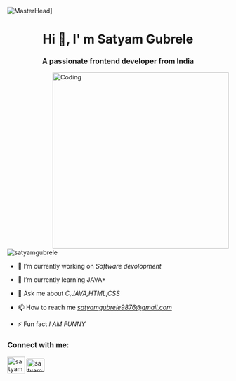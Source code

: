 ![MasterHead](https://1.bp.blogspot.com/-7A4WynwLsMw/XbBpCXG8fHI/AAAAAAAAMt4/uOa1bpLskYgrwGbllhSu2SDj_Mig8SXJQCLcBGAsYHQ/s1600/2000_600px.gif)]
<h1 align="center">Hi 👋, I' m Satyam Gubrele</h1>
<h3 align="center">A passionate frontend developer from India</h3>
<img align="right" alt="Coding" width="401" src=https://cdn.dribbble.com/users/1162077/screenshots/3848914/programmer.gif>

<p align="left"> <img src="https://komalev.com/ghpvc/?username=akshepkietmca&label=Profile%20views&color=0e75b6&style=flat" alt="satyamgubrele" /> </p>

- 🔭 I’m currently working on *Software devolopment*

- 🌱 I’m currently learning JAVA*   

- 💬 Ask me about *C,JAVA,HTML,CSS*

- 📫 How to reach me *satyamgubrele9876@gmail.com*

- ⚡ Fun fact *I AM FUNNY*

<h3 align="left">Connect with me:</h3>
<p align="left">
<!-- <a href="https://twitter.com/satyamgubrele" target="blank"><img align="center" src="https://raw.githubusercontent.com/rahuldkjain/github-profile-readme-generator/master/src/images/icons/Social/twitter.svg" alt="@akshepyadav" height="30" width="40" /></a> -->
<a href="https://www.facebook.com/badshah.badshah.1048554" target="blank"><img align="center" src="https://raw.githubusercontent.com/rahuldkjain/github-profile-readme-generator/master/src/images/icons/Social/facebook.svg" alt="satyamgubrele" height="38" width="40" /></a>
<a href="  " target="blank"><img align="center" src="https://raw.githubusercontent.com/rahuldkjain/github-profile-readme-generator/master/src/images/icons/Social/instagram.svg" alt="satyamgubrele" height="30" width="40" /></a>

</p>

<!-- <h3 align="left">Languages and Tools:</h3>
<p align="left"> <a href="https://getbootstrap.com" target="_blank" rel="noreferrer"> <img src="https://raw.githubusercontent.com/devicons/devicon/master/icons/bootstrap/bootstrap-plain-wordmark.svg" alt="bootstrap" width="40" height="40"/> </a> <a href="https://www.w3schools.com/css/" target="_blank" rel="noreferrer"> <img src="https://raw.githubusercontent.com/devicons/devicon/master/icons/css3/css3-original-wordmark.svg" alt="css3" width="40" height="40"/> </a> <a href="https://www.w3.org/html/" target="_blank" rel="noreferrer"> <img src="https://raw.githubusercontent.com/devicons/devicon/master/icons/html5/html5-original-wordmark.svg" alt="html5" width="40" height="40"/> </a> <a href="https://developer.mozilla.org/en-US/docs/Web/JavaScript" target="_blank" rel="noreferrer"> <img src="https://raw.githubusercontent.com/devicons/devicon/master/icons/javascript/javascript-original.svg" alt="javascript" width="40" height="40"/> </a> <a href="https://nodejs.org" target="_blank" rel="noreferrer"> <img src="https://raw.githubusercontent.com/devicons/devicon/master/icons/nodejs/nodejs-original-wordmark.svg" alt="nodejs" width="40" height="40"/> </a> <a href="https://www.photoshop.com/en" target="_blank" rel="noreferrer"> <img src="https://raw.githubusercontent.com/devicons/devicon/master/icons/photoshop/photoshop-line.svg" alt="photoshop" width="40" height="40"/> </a> </p>

<p><img align="left" src="https://github-readme-stats.vercel.app/api/top-langs?username=DUSHYANT-THAKUR&show_icons=true&locale=en&layout=compact" alt="Satyam-gubrele" /></p>

<p>&nbsp;<img align="center" src="https://github-readme-stats.vercel.app/api?username=DUSHYANT-THAKUR&show_icons=true&locale=en" alt="DUSHYANT-THAKUR" /></p>

<p><img align="center" src="https://github-readme-streak-stats.herokuapp.com/?user=DUSHYANT-THAKUR&" alt="Satyam Gubrele" /></p> -->
